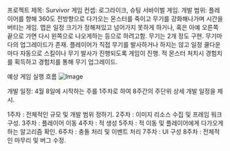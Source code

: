 프로젝트 제목: Survivor
게임 컨셉: 로그라이크, 슈팅 서바이벌 게임.
개발 범위: 플레이어를 향해 360도 전방향으로 다가오는 몬스터를 죽이고 무기를 강화해나가며 시간을 버티는 게임.
맵은 일정 크기가 정해져있고 넘어가지 못하게 하거나, 혹은 아예 오른쪽 끝으로 가면 다시 왼쪽으로 나오게하는 등으로 하려고함.
무기는 2개 정도 구현. 무기마다의 업그레이드가 존재.
플레이어가 직접 무기를 발사하거나 하지는 않고 일정 쿨다운 마다 자동으로 스킬이나 무기 발사가 진행되도록 게임이 진행.
적 몬스터 처치시 경험치를 획득하고 경험치를 통해 무기 업그레이드.

예상 게임 실행 흐름
![Image](https://github.com/user-attachments/assets/2d05e1a7-c883-4620-822d-2135d7c37925)

개발 일정: 4월 8일에 시작하는 주를 1주차로 하여 8주간의 주단위 상세 개발 일정을 제시.

1주차 : 전체적인 규모 및 개발 범위 정하기.
2주차 : 이미지 리소스 수집 및 프레임 워크 구성.
3주차 : 플레이어 이동
4주차 : 적 생성
5주차 : 적 이동 및 플레이어에게 다가오게 하는 알고리즘 확인.
6주차 : 충돌 처리 및 이벤트 처리
7주차 : UI 구성
8주차 : 전체적인 마무리 및 버그 수정.
